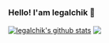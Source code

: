 ### Hello! I'am legalchik 👋

<a href="https://github.com/legalchik"><img align="center" src="https://github-readme-stats.vercel.app/api?username=legalchik&show_icons=true&include_all_commits=true&theme=tokyonight&hide_border=true&bg_color=00000012&title_color=aa00c6" alt="legalchik's github stats" /></a>
<a href="https://github.com/legalchik"><img align="center" src="https://github-readme-stats.vercel.app/api/top-langs/?username=legalchik&layout=compact&theme=tokyonight&hide_border=true&bg_color=00000012&title_color=aa00c6" /></a>
